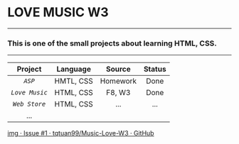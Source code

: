 # **LOVE MUSIC W3**

---

### This is one of the small projects about learning HTML, CSS.

---

| Project        | Language  | Source   | Status |
|:--------------:|:---------:|:--------:|:------:|
| *`ASP`*        | HMTL, CSS | Homework | Done   |
| *`Love Music`* | HTML, CSS | F8, W3   | Done   |
| *`Web Store`*  | HTML, CSS | ...      | ...    |
| ...            |           |          |        |

[img · Issue #1 · tqtuan99/Music-Love-W3 · GitHub](https://github.com/tqtuan99/Music-Love-W3/issues/1#issue-1016162982)
